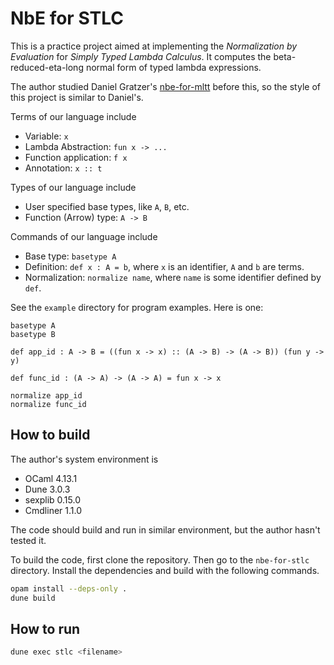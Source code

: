 # NbE for STLC

This is a practice project aimed at implementing the *Normalization by Evaluation* for *Simply Typed Lambda Calculus*.
It computes the beta-reduced-eta-long normal form of typed lambda expressions.

The author studied Daniel Gratzer's [nbe-for-mltt](https://github.com/jozefg/nbe-for-mltt) before this, so the style of this project is similar to Daniel's.

Terms of our language include 

* Variable: `x`
* Lambda Abstraction: `fun x -> ...`
* Function application: `f x`
* Annotation: `x :: t`

Types of our language include

* User specified base types, like `A`, `B`, etc.
* Function (Arrow) type: `A -> B`

Commands of our language include

* Base type: `basetype A`
* Definition: `def x : A = b`, where `x` is an identifier, `A` and `b` are terms.
* Normalization: `normalize name`, where `name` is some identifier defined by `def`.

See the `example` directory for program examples. Here is one:

```
basetype A
basetype B

def app_id : A -> B = ((fun x -> x) :: (A -> B) -> (A -> B)) (fun y -> y)

def func_id : (A -> A) -> (A -> A) = fun x -> x

normalize app_id
normalize func_id
```

## How to build

The author's system environment is 

* OCaml 4.13.1
* Dune 3.0.3
* sexplib 0.15.0
* Cmdliner 1.1.0

The code should build and run in similar environment, but the author hasn't tested it.

To build the code, first clone the repository. Then go to the `nbe-for-stlc` directory. Install the dependencies and build with the following commands.

``` bash
opam install --deps-only .
dune build
```

## How to run

``` bash
dune exec stlc <filename>
```
